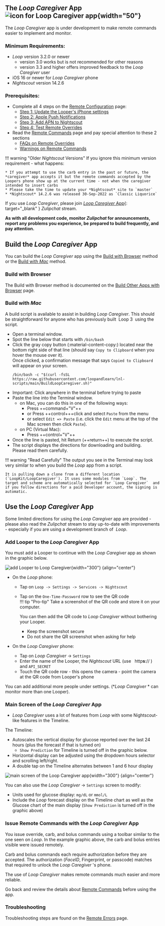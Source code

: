 ## The *Loop Caregiver* App  ![icon for *Loop Caregiver* app](img/lcg-icon.jpg){width="50"}

The *Loop Caregiver* app is under development to make remote commands easier to implement and monitor.

### Minimum Requirements:

* _<span translate="no">Loop</span>_&nbsp;version 3.2.0 or newer
    * version 3.0 works but is not recommended for other reasons
    * version 3.3 and higher offers improved feedback to the *Loop Caregiver* user
* iOS 16 or newer for *Loop Caregiver* phone
* *Nightscout* version 14.2.6

### Prerequisites:

* Complete all 4 steps on the [Remote Configuration](remote-config.md) page:
    * [Step 1: Update the Looper's iPhone settings](remote-config.md#step-1-update-the-loopers-iphone-settings)
    * [Step 2: Apple Push Notifications](remote-config.md#step-2-apple-push-notifications)
    * [Step 3: Add APN to Nightscout](remote-config.md#step-3-add-apn-to-nightscout)
    * [Step 4: Test Remote Overrides](remote-config.md#step-4-test-remote-overrides)
* Read the [Remote Commands](remote-commands.md) page and pay special attention to these 2 sections
    * [FAQs on Remote Overrides](remote-commands.md#faqs-on-remote-overrides)
    * [Warnings on Remote Commands](remote-commands.md#warnings-on-remote-commands)

!!! warning "Older *Nightscout* Versions"
    If you ignore this minimum version requirement - what happens:

    * If you attempt to use the carb entry in the past or future, the *caregiver* app accepts it but the remote commands accepted by the Loopers phone show up at the current time - not when the caregiver intended to insert carbs
    * Please take the time to update your *Nightscout* site to `master`
    * *Nightscout* 14.2.6 was released 30-Sep-2022 as `Classic Liquorice`

If you use *Loop Caregiver*, please join [*Loop Caregiver* App](https://loop.zulipchat.com/#narrow/stream/358458-Loop-Caregiver-App){: target="_blank" } *Zulipchat* stream.

**As with all development code, monitor *Zulipchat* for announcements, report any problems you experience, be prepared to build frequently, and pay attention.**

## Build the *Loop Caregiver* App

You can build the *Loop Caregiver* app using the [Build with Browser](#build-with-browser) method or the [Build with *Mac*](#build-with-mac) method.

###  Build with Browser

The Build with Browser method is documented on the [Build Other Apps with Browser](../browser/other-apps.md) page.

### Build with *Mac*

A build script is available to assist in building *Loop Caregiver*. This should be straightforward for anyone who has previously built &nbsp;<span translate="no">Loop 3</span>&nbsp; using the script.

- Open a terminal window. 
- Spot the line below that starts with `/bin/bash`
- Click the gray copy button (:material-content-copy:) located near the bottom right side of that line  (should say `Copy to Clipboard` when you hover the mouse over it).  
  Once clicked, a confirmation message that says `Copied to Clipboard` will appear on your screen.
    ``` { .bash .copy  title="Copy and Paste to start the BuildLoopCaregiver script" }
    /bin/bash -c "$(curl -fsSL https://raw.githubusercontent.com/loopandlearn/lnl-scripts/main/BuildLoopCaregiver.sh)"
    ```
- Important: Click anywhere in the terminal before trying to paste
- Paste the line into the Terminal window.  
    - on Mac, you can do this in one of the following ways:
        - Press ++command+"V"++ 
        - or Press ++control+++click and select `Paste` from the menu 
        - or select `Edit => Paste` (i.e. click the `Edit` menu at the top of the Mac screen then click `Paste`).
    - on PC (Virtual Mac): 
        - Press ++control+"V"++
- Once the line is pasted, hit Return (++return++) to execute the script. 
- The script displays the directions for downloading and building.    
    Please read them carefully.

!!! warning "Read Carefully"
    The output you see in the Terminal may look very similar to when you build the *Loop* app from a script.
    
    It is pulling down a clone from a different location (`LoopKit/LoopCaregiver`). It uses some modules from `Loop`. The target and scheme are automatically selected for `Loop Caregiver`  and if you follow directions for a paid Developer account, the signing is automatic.

## Use the *Loop Caregiver* App

Some limited directions for using the *Loop Caregiver* app are provided - please also read the *Zulipchat* stream to stay up-to-date with improvements - especially if you are using a development branch of &nbsp;_<span translate="no">Loop</span>_.

### Add Looper to the *Loop Caregiver* App

You must add a Looper to continue with the *Loop Caregiver* app as shown in the graphic below.

![add Looper to Loop Caregiver](img/lcg-add-looper.png){width="300"}
{align="center"}

* On the&nbsp;_<span translate="no">Loop</span>_&nbsp;phone:
    * Tap on `Loop -> Settings -> Services -> Nightscout`
    * Tap on the `One-Time-Password` row to see the QR code  
    !!! tip "Pro-tip"
        Take a screenshot of the QR code and store it on your computer.
        
        You can then add the QR code to *Loop Caregiver*  without bothering your Looper.

        * Keep the screenshot secure
        * Do not share the QR screenshot when asking for help

* On the *Loop Caregiver* phone:
    * Tap on *Loop Caregiver* -> `Settings`
    * Enter the name of the Looper, the *Nightscout* URL (use &nbsp;<span translate="no"> http**s**://</span>&nbsp;) and `API_SECRET`
    * Touch the QR code row - this opens the camera - point the camera at the QR code from Looper's phone

You can add additional more people under settings. (**Loop Caregiver* * can monitor more than one Looper).

### Main Screen of the *Loop Caregiver* App

* *Loop Caregiver* uses a lot of features from&nbsp;_<span translate="no">Loop</span>_&nbsp;with some Nightscout-like features in the Timeline.

The Timeline:

* Autoscales the vertical display for glucose reported over the last 24 hours (plus the forecast if that is turned on)
    * `Show Prediction` for Timeline is turned off in the graphic below.
* Horizontal display can be adjusted using the dropdown hours selector and scrolling left/right.
* A double tap on the Timeline alternates between 1 and 6 hour display

![main screen of the *Loop Caregiver* app](img/lcg-main.jpg){width="300"}
{align="center"}


You can also use the *Loop Caregiver* -> `Settings` screen to modify:

* Units used for glucose display: `mg/dL` or `mmol/L`
* Include the&nbsp;_<span translate="no">Loop</span>_&nbsp;forecast display on the Timeline chart as well as the Glucose chart of the main display (`Show Prediction` is turned off in the graphic above)

### Issue Remote Commands with the *Loop Caregiver* App

You issue override, carb, and bolus commands using a toolbar similar to the one seen on&nbsp;_<span translate="no">Loop</span>_. In the example graphic above, the carb and bolus entries visible were issued remotely.

Carb and bolus commands each require authorization before they are accepted. The authorization (*FaceID*, Fingerprint, or passcode) matches that required to unlock the *Loop Caregiver* &#39;s phone.

The use of *Loop Caregiver* makes remote commands much easier and more reliable.

Go back and review the details about [Remote Commands](remote-commands.md) before using the app.

### Troubleshooting

Troubleshooting steps are found on the [Remote Errors](remote-errors.md) page.